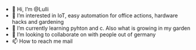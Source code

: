 - 👋 Hi, I’m @Lulli
- 👀 I’m interested in IoT, easy automation for office actions, hardware hacks and gardening
- 🌱 I’m currently learning pyhton and c. Also what is growing in my garden
- 💞️ I’m looking to collaborate on with people out of germany
- 📫 How to reach me mail

<!---
MLulli/Lulli is a ✨ special ✨ repository because its `README.md` (this file) appears on your GitHub profile.
You can click the Preview link to take a look at your changes.
--->
